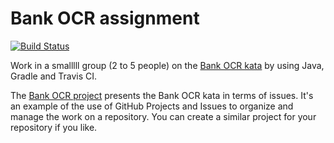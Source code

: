# Bank OCR assignment

[![Build Status](https://travis-ci.com/matteoferfoglia/Bank-OCR-assignment.svg?branch=master)](https://travis-ci.com/matteoferfoglia/Bank-OCR-assignment)

Work in a smalllll group (2 to 5 people) on the [Bank OCR kata](http://codingdojo.org/kata/BankOCR/) by using Java, Gradle and Travis CI.

The [Bank OCR project](https://github.com/dario-campagna/bank-ocr-assignment/projects/1) presents the Bank OCR kata in terms of issues. It's an example of the use of GitHub Projects and Issues to organize and manage the work on a repository. You can create a similar project for your repository if you like.
